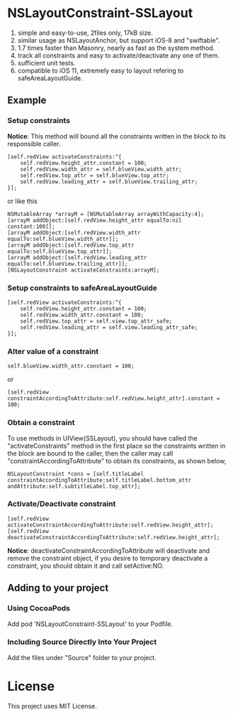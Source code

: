 # NSLayoutConstraint-SSLayout
1. simple and easy-to-use, 2files only, 17kB size.
2. similar usage as NSLayoutAnchor, but support iOS-8 and "swiftable".
3. 1.7 times faster than Masonry, nearly as fast as the system method.
4. track all constraints and easy to activate/deactivate any one of them.
5. sufficient unit tests.
6. compatible to iOS 11, extremely easy to layout refering to safeAreaLayoutGuide.
## Example
### Setup constraints
**Notice**: This method will bound all the constraints written in the block to its responsible caller.
```
[self.redView activateConstraints:^{
    self.redView.height_attr.constant = 100;
    self.redView.width_attr = self.blueView.width_attr;
    self.redView.top_attr = self.blueView.top_attr;
    self.redView.leading_attr = self.blueView.trailing_attr;
}];
```
or like this
```
NSMutableArray *arrayM = [NSMutableArray arrayWithCapacity:4];
[arrayM addObject:[self.redView.height_attr equalTo:nil constant:100]];
[arrayM addObject:[self.redView.width_attr equalTo:self.blueView.width_attr]];
[arrayM addObject:[self.redView.top_attr equalTo:self.blueView.top_attr]];
[arrayM addObject:[self.redView.leading_attr equalTo:self.blueView.trailing_attr]];
[NSLayoutConstraint activateConstraints:arrayM];
```
### Setup constraints to safeAreaLayoutGuide
```
[self.redView activateConstraints:^{
    self.redView.height_attr.constant = 100;
    self.redView.width_attr.constant = 100;
    self.redView.top_attr = self.view.top_attr_safe;
    self.redView.leading_attr = self.view.leading_attr_safe;
}];
```
### Alter value of a constraint
```
self.blueView.width_attr.constant = 100;
```
or
```
[self.redView constraintAccordingToAttribute:self.redView.height_attr].constant = 100;
```
### Obtain a constraint
To use methods in UIView(SSLayout), you should have called the "activateConstraints" method in the first place so the constraints written in the block are bound to the caller, then the caller may call "constraintAccordingToAttribute" to obtain its constraints, as shown below,
```
NSLayoutConstraint *cons = [self.titleLabel constraintAccordingToAttribute:self.titleLabel.bottom_attr andAttribute:self.subtitleLabel.top_attr];
```
### Activate/Deactivate constraint
```
[self.redView activateConstraintAccordingToAttribute:self.redView.height_attr];
[self.redView deactivateConstraintAccordingToAttribute:self.redView.height_attr];
```
**Notice**: deactivateConstraintAccordingToAttribute will deactivate and remove the constraint object, if you desire to temporary deactivate a constraint, you should obtain it and call setActive:NO.

## Adding to your project
### Using CocoaPods
Add pod 'NSLayoutConstraint-SSLayout' to your Podfile.

### Including Source Directly Into Your Project
Add the files under "Source" folder to your project.

# License
This project uses MIT License.
